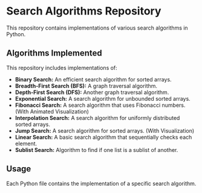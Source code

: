 # Search Algorithms Repository

This repository contains implementations of various search algorithms in Python.

## Algorithms Implemented

This repository includes implementations of:

* **Binary Search:** An efficient search algorithm for sorted arrays.
* **Breadth-First Search (BFS):** A graph traversal algorithm.
* **Depth-First Search (DFS):** Another graph traversal algorithm.
* **Exponential Search:** A search algorithm for unbounded sorted arrays.
* **Fibonacci Search:** A search algorithm that uses Fibonacci numbers. (With Animated Visualization)
* **Interpolation Search:** A search algorithm for uniformly distributed sorted arrays.
* **Jump Search:** A search algorithm for sorted arrays. (With Visualization)
* **Linear Search:** A basic search algorithm that sequentially checks each element.
* **Sublist Search:** Algorithm to find if one list is a sublist of another.

## Usage

Each Python file contains the implementation of a specific search algorithm.
